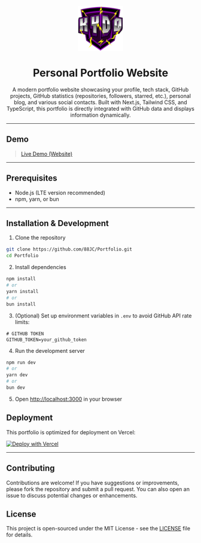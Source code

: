 <p align="center">
  <img src="/public/img/kydo.png" width="120" alt="KYDO Logo" />
</p>

<div align="center">

# Personal Portfolio Website

A modern portfolio website showcasing your profile, tech stack, GitHub projects, GitHub statistics (repositories, followers, starred, etc.), personal blog, and various social contacts. Built with Next.js, Tailwind CSS, and TypeScript, this portfolio is directly integrated with GitHub data and displays information dynamically.

</div>

---

## Demo

> [Live Demo (Website)](https://wokydo.me)

---

## Prerequisites

- Node.js (LTE version recommended)
- npm, yarn, or bun

---

## Installation & Development

1. Clone the repository
```bash
git clone https://github.com/88JC/Portfolio.git
cd Portfolio
```

2. Install dependencies
```bash
npm install
# or
yarn install
# or
bun install
```

3. (Optional) Set up environment variables in `.env` to avoid GitHub API rate limits:
```env
# GITHUB TOKEN
GITHUB_TOKEN=your_github_token
```

4. Run the development server
```bash
npm run dev
# or
yarn dev
# or
bun dev
```

5. Open [http://localhost:3000](http://localhost:3000) in your browser

## Deployment

This portfolio is optimized for deployment on Vercel:

[![Deploy with Vercel](https://vercel.com/button)](https://vercel.com/new/clone?repository-url=https%3A%2F%2Fgithub.com%2F88JC%2FPortfolio)

---

## Contributing

Contributions are welcome! If you have suggestions or improvements, please fork the repository and submit a pull request. You can also open an issue to discuss potential changes or enhancements.

## License

This project is open-sourced under the MIT License - see the [LICENSE](LICENSE) file for details.